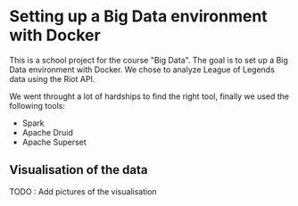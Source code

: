 # Setting up a Big Data environment with Docker 

This is a school project for the course "Big Data". The goal is to set up a Big Data environment with Docker.  We chose to analyze League of Legends data using the Riot API.

We went throught a lot of hardships to find the right tool, finally we used the following tools:
- Spark 
- Apache Druid 
- Apache Superset

## Visualisation of the data

TODO : Add pictures of the visualisation
